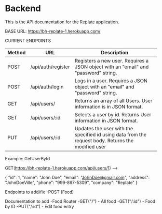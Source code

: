 # Backend
This is the API documentation for the Replate application.  

BASE URL: https://bh-replate-1.herokuapp.com/


CURRENT ENDPOINTS

| Method | URL                  | Description                                                                                            |
| ------ | --------------       | ------------------------------------------------------------------------------------------------------ |
| POST   | /api/auth/register   | Registers a new user.  Requires a JSON object with an "email" and "password" string.                   |
| POST   | /api/auth/login      | Logs in a user.  Requires a JSON object with an "email" and "password" string.                         |
| GET    | /api/users/          | Returns an array of all Users.  User information is in JSON format.                                    |
| GET    | /api/users/:id       | Selects a user by id.  Returns User information in JSON format.                                        |
| PUT    | /api/users/:id       | Updates the user with the specified id using data from the request body. Returns the modified user     |


Example:  GetUserById

GET(https://bh-replate-1.herokuapp.com/api/users/1) --> 

{
    "id": 1,
    "name": "John Doe",
    "email": "JohnDoe@gmail.com",
    "address": "JohnDoeVille",
    "phone": "999-867-5309",
    "company": "Replate"
} 


Endpoints to add/fix 
    -POST (Food)

Documentation to add 
-Food Router 
    -GET("/") - All food
    -GET("/:id") - Food by ID
    -PUT("/:id") - Edit food entry

    
